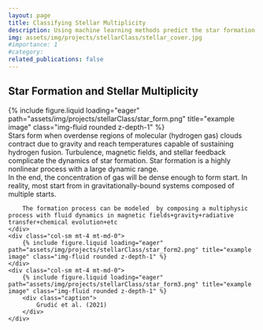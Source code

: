 ```yaml
---
layout: page
title: Classifying Stellar Multiplicity 
description: Using machine learning methods predict the star formation
img: assets/img/projects/stellarClass/stellar_cover.jpg
#importance: 1
#category: 
related_publications: false
---
```

## Star Formation and Stellar Multiplicity
<div class="row">
    <div class="col-sm mt-6 mt-md-0">
        {% include figure.liquid loading="eager" path="assets/img/projects/stellarClass/star_form.png" title="example image" class="img-fluid rounded z-depth-1" %}
    </div>
    <div class="col-sm mt-6 mt-md-0" markdown="1">
        Stars form when overdense regions of molecular (hydrogen gas) clouds contract due to gravity and reach temperatures capable of sustaining hydrogen fusion. Turbulence, magnetic fields, and stellar feedback complicate the dynamics of star formation. Star formation is a highly nonlinear process with a large dynamic range.
    </div>
</div>

<div class="row">
    <div class="col-sm mt-4 mt-md-0" markdown="1">
        In the end, the concentration of gas will be dense enough to form start. In reality, most start from in gravitationally-bound systems composed of multiple starts.

        The formation process can be modeled  by composing a multiphysic process with fluid dynamics in magnetic fields+gravity+radiative transfer+chemical evolution+etc
    </div>
    <div class="col-sm mt-4 mt-md-0">
        {% include figure.liquid loading="eager" path="assets/img/projects/stellarClass/star_form2.png" title="example image" class="img-fluid rounded z-depth-1" %}
    </div>
    <div class="col-sm mt-4 mt-md-0">
        {% include figure.liquid loading="eager" path="assets/img/projects/stellarClass/star_form3.png" title="example image" class="img-fluid rounded z-depth-1" %}
        <div class="caption">
            Grudić et al. (2021) 
        </div>
    </div>
</div>
